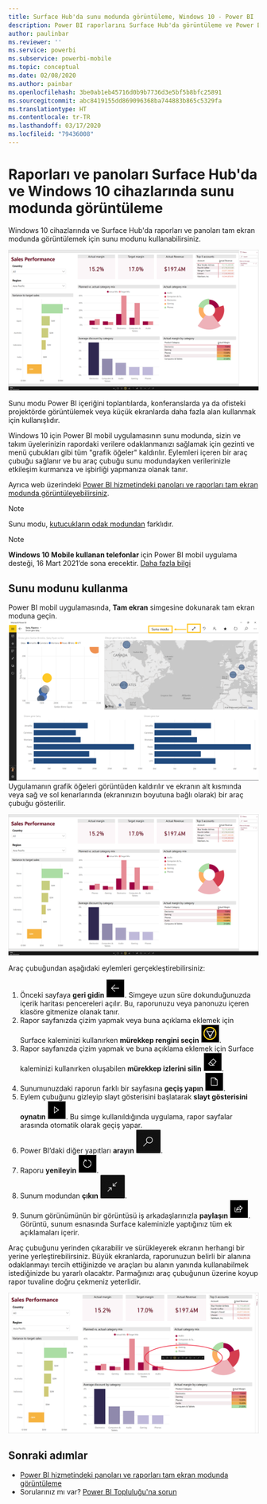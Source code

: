 ```yaml
---
title: Surface Hub'da sunu modunda görüntüleme, Windows 10 - Power BI
description: Power BI raporlarını Surface Hub'da görüntüleme ve Power BI panolarını, raporlarını ve kutucuklarını Windows 10 cihazlarda tam ekran modunda görüntüleme hakkında bilgi edinin.
author: paulinbar
ms.reviewer: ''
ms.service: powerbi
ms.subservice: powerbi-mobile
ms.topic: conceptual
ms.date: 02/08/2020
ms.author: painbar
ms.openlocfilehash: 3be0ab1eb45716d0b9b7736d3e5bf5b8bfc25891
ms.sourcegitcommit: abc8419155dd869096368ba744883b865c5329fa
ms.translationtype: HT
ms.contentlocale: tr-TR
ms.lasthandoff: 03/17/2020
ms.locfileid: "79436008"
---
```

# <a name="view-reports-and-dashboards-in-presentation-mode-on-surface-hub-and-windows-10-devices"></a>Raporları ve panoları Surface Hub'da ve Windows 10 cihazlarında sunu modunda görüntüleme
Windows 10 cihazlarında ve Surface Hub'da raporları ve panoları tam ekran modunda görüntülemek için sunu modunu kullanabilirsiniz. 

![Tam ekran modundaki rapor](./media/mobile-windows-10-app-presentation-mode/power-bi-presentation-mode-2.png)

Sunu modu Power BI içeriğini toplantılarda, konferanslarda ya da ofisteki projektörde görüntülemek veya küçük ekranlarda daha fazla alan kullanmak için kullanışlıdır. 

Windows 10 için Power BI mobil uygulamasının sunu modunda, sizin ve takım üyelerinizin rapordaki verilere odaklanmanızı sağlamak için gezinti ve menü çubukları gibi tüm "grafik öğeler" kaldırılır. Eylemleri içeren bir araç çubuğu sağlanır ve bu araç çubuğu sunu modundayken verilerinizle etkileşim kurmanıza ve işbirliği yapmanıza olanak tanır.

Ayrıca web üzerindeki [Power BI hizmetindeki panoları ve raporları tam ekran modunda görüntüleyebilirsiniz](../end-user-focus.md).

> [!NOTE]
> Sunu modu, [kutucukların odak modundan](mobile-tiles-in-the-mobile-apps.md) farklıdır.

>[!NOTE]
>**Windows 10 Mobile kullanan telefonlar** için Power BI mobil uygulama desteği, 16 Mart 2021’de sona erecektir. [Daha fazla bilgi](https://go.microsoft.com/fwlink/?linkid=2121400)

## <a name="use-presentation-mode"></a>Sunu modunu kullanma
Power BI mobil uygulamasında, **Tam ekran** simgesine dokunarak tam ekran moduna geçin.
![Tam ekran simgesi](././media/mobile-windows-10-app-presentation-mode/power-bi-full-screen-icon.png) Uygulamanın grafik öğeleri görüntüden kaldırılır ve ekranın alt kısmında veya sağ ve sol kenarlarında (ekranınızın boyutuna bağlı olarak) bir araç çubuğu gösterilir.

![Kenar araç çubuklarıyla tam ekran modunda rapor](./media/mobile-windows-10-app-presentation-mode/power-bi-presentation-mode-2.png)

Araç çubuğundan aşağıdaki eylemleri gerçekleştirebilirsiniz:

1. Önceki sayfaya **geri gidin** ![geri simgesi](./media/mobile-windows-10-app-presentation-mode/power-bi-windows-10-presentation-back-icon.png). Simgeye uzun süre dokunduğunuzda içerik haritası pencereleri açılır. Bu, raporunuzu veya panonuzu içeren klasöre gitmenize olanak tanır.
2. Rapor sayfanızda çizim yapmak veya buna açıklama eklemek için Surface kaleminizi kullanırken **mürekkep rengini seçin** ![mürekkep simgesi](./media/mobile-windows-10-app-presentation-mode/power-bi-windows-10-presentation-ink-icon.png).
3. Rapor sayfanızda çizim yapmak ve buna açıklama eklemek için Surface kaleminizi kullanırken oluşabilen **mürekkep izlerini silin** ![silgi simgesi](./media/mobile-windows-10-app-presentation-mode/power-bi-windows-10-presentation-eraser-icon.png).  
4. Sunumunuzdaki raporun farklı bir sayfasına **geçiş yapın** ![sayfalandırma simgesi](./media/mobile-windows-10-app-presentation-mode/power-bi-windows-10-presentation-pages-icon.png).
5. Eylem çubuğunu gizleyip slayt gösterisini başlatarak **slayt gösterisini oynatın** ![Oynat simgesi](./media/mobile-windows-10-app-presentation-mode/power-bi-windows-10-presentation-play-icon.png). Bu simge kullanıldığında uygulama, rapor sayfalar arasında otomatik olarak geçiş yapar. 
6. Power BI’daki diğer yapıtları **arayın** ![Arama simgesi](./media/mobile-windows-10-app-presentation-mode/power-bi-windows-10-presentation-search-icon.png).
7. Raporu **yenileyin** ![Yenileme simgesi](./media/mobile-windows-10-app-presentation-mode/power-bi-windows-10-presentation-refresh-icon.png).
8. Sunum modundan **çıkın** ![Tam ekran modundan çıkma](./media/mobile-windows-10-app-presentation-mode/power-bi-windows-10-exit-full-screen-icon.png).
8. Sunum görünümünün bir görüntüsü iş arkadaşlarınızla **paylaşın** ![Paylaş simgesi](./media/mobile-windows-10-app-presentation-mode/power-bi-windows-10-share-icon.png). Görüntü, sunum esnasında Surface kaleminizle yaptığınız tüm ek açıklamaları içerir.

Araç çubuğunu yerinden çıkarabilir ve sürükleyerek ekranın herhangi bir yerine yerleştirebilirsiniz. Büyük ekranlarda, raporunuzun belirli bir alanına odaklanmayı tercih ettiğinizde ve araçları bu alanın yanında kullanabilmek istediğinizde bu yararlı olacaktır. Parmağınızı araç çubuğunun üzerine koyup rapor tuvaline doğru çekmeniz yeterlidir.

![Sunu modunda rapor ve yerinden çıkarılmış araç çubuğu](./media/mobile-windows-10-app-presentation-mode/power-bi-windows-10-presentation-drag-toolbar-2.png)


## <a name="next-steps"></a>Sonraki adımlar
* [Power BI hizmetindeki panoları ve raporları tam ekran modunda görüntüleme](../end-user-focus.md)
* Sorularınız mı var? [Power BI Topluluğu'na sorun](https://community.powerbi.com/)

